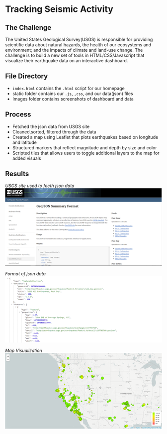 # Tracking Seismic Activity

## The Challenge
The United States Geological Survey(USGS) is responsible for providing scientific data about natural hazards, the health of our ecosystems and environment; and the impacts of climate and land-use change. The challenge is to build a new set of tools in HTML/CSS/Javascript that visualize their earthquake data on an interactive dashboard. 

## File Directory
- `index.html` contains the `.html` script for our homepage
- static folder contains our `.js`, `,css`, and our data(json) files
- Images folder contains screenshots of dashboard and data

## Process
- Fetched the json data from USGS site
- Cleaned,sorted, filtered through the data
- Created a map using Leaflet that plots earthquakes based on longitude and latitude
- Structured markers that reflect magnitude and depth by size and color
- Scripted tiles that allows users to toggle additional layers to the map for added visuals

## Results
*USGS site used to fecth json data*
![3-Data](Images/3-Data.png)


*Format of json data*
![4-JSON](Images/4-JSON.png)

*Map Visualization*
![2-BasicMap](Images/2-BasicMap.png)




